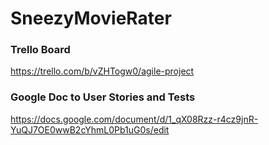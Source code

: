 # SneezyMovieRater

### Trello Board
https://trello.com/b/vZHTogw0/agile-project

### Google Doc to User Stories and Tests
https://docs.google.com/document/d/1_qX08Rzz-r4cz9jnR-YuQJ7OE0wwB2cYhmL0Pb1uG0s/edit
